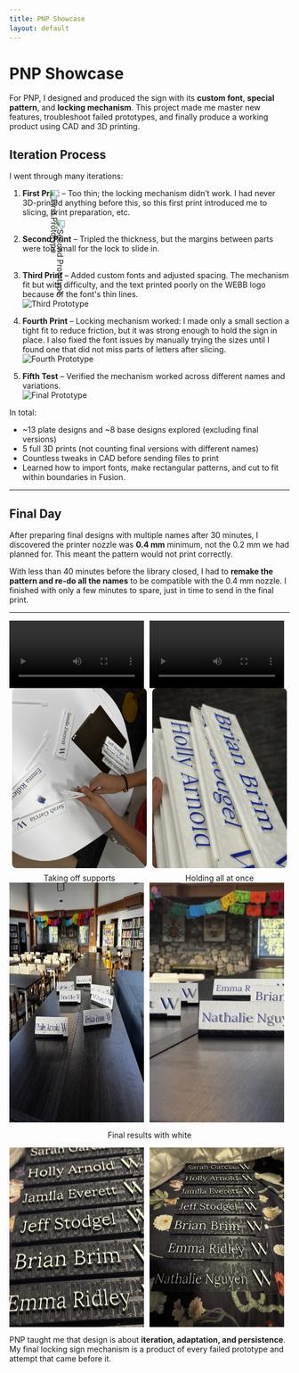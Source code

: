 ```yaml
---
title: PNP Showcase
layout: default
---
```


# PNP Showcase

For PNP, I designed and produced the sign with its **custom font**, **special pattern**, and **locking mechanism**. This project made me master new features, troubleshoot failed prototypes, and finally produce a working product using CAD and 3D printing.


## Iteration Process

I went through many iterations:

1. **First Print** – Too thin; the locking mechanism didn’t work. I had never 3D-printed anything before this, so this first print introduced me to slicing, print preparation, etc.   
   <img src="images/pnp-prototype1.png" alt="First Prototype" 
     style="width:300px; transform: rotate(90deg);">

3. **Second Print** – Tripled the thickness, but the margins between parts were too small for the lock to slide in.  
   <img src="images/pnp-prototype2.png" alt="Second Prototype" 
     style="width:300px; transform: rotate(90deg);">

5. **Third Print** – Added custom fonts and adjusted spacing. The mechanism fit but with difficulty, and the text printed poorly on the WEBB logo because of the font's thin lines.  
   ![Third Prototype](images/pnp-prototype3.png)

6. **Fourth Print** – Locking mechanism worked: I made only a small section a tight fit to reduce friction, but it was strong enough to hold the sign in place. I also fixed the font issues by manually trying the sizes until I found one that did not miss parts of letters after slicing.  
   ![Fourth Prototype](images/pnp-prototype4.png)

7. **Fifth Test** – Verified the mechanism worked across different names and variations.  
   ![Final Prototype](images/pnp-prototype5.png)

In total:  
- ~13 plate designs and ~8 base designs explored (excluding final versions) 
- 5 full 3D prints (not counting final versions with different names)  
- Countless tweaks in CAD before sending files to print
- Learned how to import fonts, make rectangular patterns, and cut to fit within boundaries in Fusion.   

---

## Final Day

After preparing final designs with multiple names after 30 minutes, I discovered the printer nozzle was **0.4 mm** minimum, not the 0.2 mm we had planned for. This meant the pattern would not print correctly.  

With less than 40 minutes before the library closed, I had to **remake the pattern and re-do all the names** to be compatible with the 0.4 mm nozzle. I finished with only a few minutes to spare, just in time to send in the final print.

---

<div style="display: flex; gap: 10px;">
  <video width="48%" controls>
    <source src="images/pnp-printing1.mp4" type="video/mp4">
    Your browser does not support the video tag.
  </video>
  <video width="48%" controls>
    <source src="images/pnp-printing2.mp4" type="video/mp4">
    Your browser does not support the video tag.
  </video>
</div>

<div style="display: flex; gap: 10px; justify-content: center;">
  <figure style="width: 48%; text-align: center; margin: 0;">
    <img src="images/pnp-final1.jpeg" alt="" style="width: 100%; border-radius: 8px;">
    <figcaption style="margin-top: 6px;">Taking off supports</figcaption>
  </figure>
  <figure style="width: 48%; text-align: center; margin: 0;">
    <img src="images/pnp-final2.jpeg" alt="" style="width: 100%; border-radius: 8px;">
    <figcaption style="margin-top: 6px;">Holding all at once</figcaption>
  </figure>
</div>

<div style="display: flex; gap: 10px;">
    <img src="images/pnp-final3.jpeg" alt="Final 3" width="48%">
    <img src="images/pnp-final4.jpeg" alt="Final 4" width="48%">
</div>
<p style="text-align: center;">Final results with white</p>

<div style="display: flex; gap: 10px;">
    <img src="images/pnp-final5.jpeg" alt="Final 5" width="48%">
    <img src="images/pnp-final6.jpeg" alt="Final 6" width="48%">
</div>



PNP taught me that design is about **iteration, adaptation, and persistence**. My final locking sign mechanism is a product of every failed prototype and attempt that came before it.
